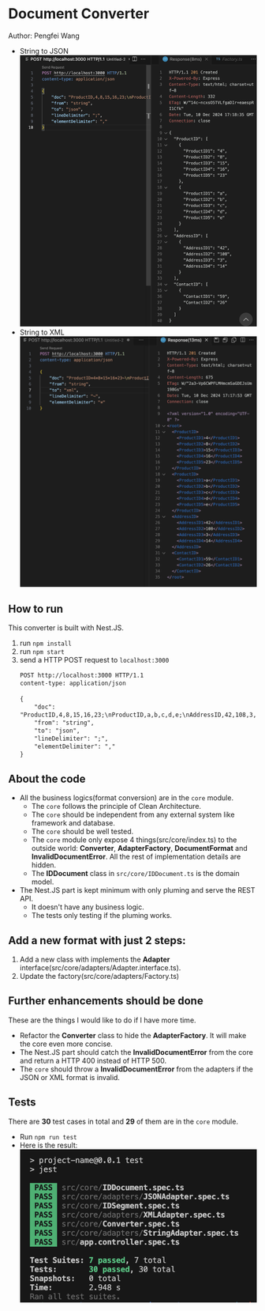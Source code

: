 # Document Converter
Author: Pengfei Wang
- String to JSON
![string to json](string_to_json.png)
- String to XML
![string to xml](string_to_xml.png)

## How to run
This converter is built with Nest.JS.
1. run `npm install`
2. run `npm start`
3. send a HTTP POST request to `localhost:3000`
    ```
    POST http://localhost:3000 HTTP/1.1
    content-type: application/json

    {
        "doc": "ProductID,4,8,15,16,23;\nProductID,a,b,c,d,e;\nAddressID,42,108,3,14;\nContactID,59,26;",
        "from": "string",
        "to": "json",
        "lineDelimiter": ";",
        "elementDelimiter": ","
    }
    ```

## About the code
- All the business logics(format conversion) are in the `core` module.
    - The `core` follows the principle of Clean Architecture. 
    - The `core` should be independent from any external system like framework and database.
    - The `core` should be well tested.
    - The `core` module only expose 4 things(src/core/index.ts) to the outside world: **Converter**, **AdapterFactory**, **DocumentFormat** and **InvalidDocumentError**. All the rest of implementation details are hidden.
    - The **IDDocument** class in `src/core/IDDocument.ts` is the domain model.
- The Nest.JS part is kept minimum with only pluming and serve the REST API.
    - It doesn't have any business logic.
    - The tests only testing if the pluming works.

## Add a new format with just 2 steps:
1. Add a new class with implements the **Adapter** interface(src/core/adapters/Adapter.interface.ts).
2. Update the factory(src/core/adapters/Factory.ts)

## Further enhancements should be done
These are the things I would like to do if I have more time.
- Refactor the **Converter** class to hide the **AdapterFactory**. It will make the core even more concise.
- The Nest.JS part should catch the **InvalidDocumentError** from the core and return a HTTP 400 instead of HTTP 500.
- The `core` should throw a **InvalidDocumentError** from the adapters if the JSON or XML format is invalid.

## Tests
There are **30** test cases in total and **29** of them are in the `core` module.
- Run `npm run test`
- Here is the result:
![string to xml](tests.png)
